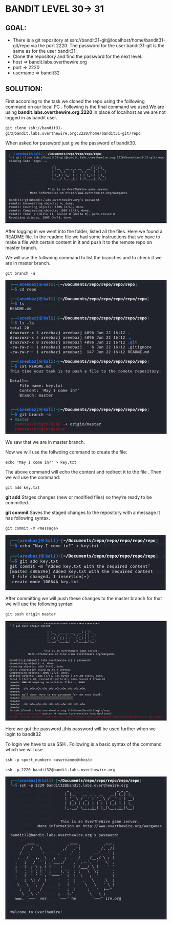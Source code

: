 # BANDIT LEVEL 30-> 31


## GOAL:

- There is a git repository at ssh://bandit31-git@localhost/home/bandit31-git/repo via the port 2220. The password for the user bandit31-git is the same as for the user bandit31.
- Clone the repository and find the password for the next level.
- host => bandit.labs.overthewire.org
- port => 2220
- username => bandit32

## SOLUTION:

First according to the task we cloned the repo  using the folllowing command on our local PC . Following is the final command we used.We are using **bandit.labs.overthewire.org:2220** in place of localhost as we are not logged in as bandit user.

`git clone ssh://bandit31-git@bandit.labs.overthewire.org:2220/home/bandit31-git/repo`

When asked for password just give the password of bandit30.

![bandit31.4](./images/bandit31.4.png "Bandit31.4")

After logging in we went into the folder, listed all the files. Here we found a README file. In the readme file we had some instructions that we have to make a file with certain content in it and push it to the remote repo on master branch.

We will use the follwoing command to list the branches and to check if we are in master branch.

`git branch -a`


![bandit32.1](./images/bandit32.1.png "Bandit32.1")

We saw that we are in master branch.

Now we will use the follwoing command to create the file:

`exho "May I come in?" > key.txt`

The above command will echo the content and redirect it to the file . Then we will use the command:

`git add key.txt` 

**git add** Stages changes (new or modified files) so they’re ready to be committed.

**git commit** Saves the staged changes to the repository with a message.It has following syntax.

`git commit -m <message>`

![bandit32.2](./images/bandit32.2.png "Bandit32.2")

After committing we will push these changes to the master branch for that we will use the following syntax:

`git push origin master`

![bandit32.3](./images/bandit32.3.png "Bandit32.3")

Here we got the password ,this password will be used further when we login to bandit32

To login we have to use SSH . Following is a basic syntax of the command which we will use.

`ssh -p <port_number> <username>@<host>`

`ssh -p 2220 bandit32@bandit.labs.overthewire.org`

![bandit32.4](./images/bandit32.4.png "Bandit32.4")
